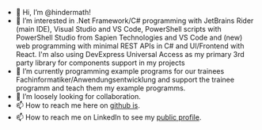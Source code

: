 - 👋 Hi, I’m @hindermath!
- 👀 I’m interested in .Net Framework/C# programming with JetBrains Rider (main IDE), Visual Studio and VS Code, PowerShell scripts with PowerShell Studio from Sapien Technologies and VS Code and (new) web programming with minimal REST APIs in C# and UI/Frontend with React. I'm also using DevExpress Universal Access as my primary 3rd party library for components support in my projects
- 🌱 I’m currently programming example programs for our trainees Fachinformatiker/Anwendungsentwicklung and support the trainee programm and teach them my example programms.
- 💞️ I’m loosely looking for collaboration.
- 📫 How to reach me here on [github is](github.com/hindermath).
- 📫 How to reach me on LinkedIn to see my [public profile](https://de.linkedin.com/in/thorsten-hindermann-799b72244?trk=profile-badge).
             

<!---
hindermath/hindermath is a ✨ special ✨ repository because its `README.md` (this file) appears on your GitHub profile.
You can click the Preview link to take a look at your changes.
--->
